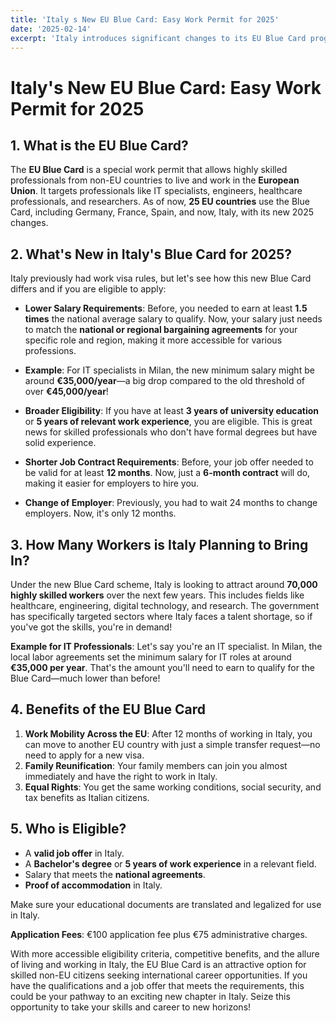 ```yaml
---
title: 'Italy s New EU Blue Card: Easy Work Permit for 2025'
date: '2025-02-14'
excerpt: 'Italy introduces significant changes to its EU Blue Card program in 2025, making it easier for highly skilled non-EU professionals to live and work in the country. Learn about the new eligibility criteria, benefits, and application process.'
---
```


# Italy's New EU Blue Card: Easy Work Permit for 2025

## 1. What is the EU Blue Card?
The **EU Blue Card** is a special work permit that allows highly skilled professionals from non-EU countries to live and work in the **European Union**. It targets professionals like IT specialists, engineers, healthcare professionals, and researchers. As of now, **25 EU countries** use the Blue Card, including Germany, France, Spain, and now, Italy, with its new 2025 changes.

## 2. What's New in Italy's Blue Card for 2025?
Italy previously had work visa rules, but let's see how this new Blue Card differs and if you are eligible to apply:

- **Lower Salary Requirements**: Before, you needed to earn at least **1.5 times** the national average salary to qualify. Now, your salary just needs to match the **national or regional bargaining agreements** for your specific role and region, making it more accessible for various professions.
 - **Example**: For IT specialists in Milan, the new minimum salary might be around **€35,000/year**—a big drop compared to the old threshold of over **€45,000/year**!

- **Broader Eligibility**: If you have at least **3 years of university education** or **5 years of relevant work experience**, you are eligible. This is great news for skilled professionals who don't have formal degrees but have solid experience.

- **Shorter Job Contract Requirements**: Before, your job offer needed to be valid for at least **12 months**. Now, just a **6-month contract** will do, making it easier for employers to hire you.

- **Change of Employer**: Previously, you had to wait 24 months to change employers. Now, it's only 12 months.

## 3. How Many Workers is Italy Planning to Bring In?
Under the new Blue Card scheme, Italy is looking to attract around **70,000 highly skilled workers** over the next few years. This includes fields like healthcare, engineering, digital technology, and research. The government has specifically targeted sectors where Italy faces a talent shortage, so if you've got the skills, you're in demand!

**Example for IT Professionals**:
Let's say you're an IT specialist. In Milan, the local labor agreements set the minimum salary for IT roles at around **€35,000 per year**. That's the amount you'll need to earn to qualify for the Blue Card—much lower than before!

## 4. Benefits of the EU Blue Card
1. **Work Mobility Across the EU**: After 12 months of working in Italy, you can move to another EU country with just a simple transfer request—no need to apply for a new visa.
2. **Family Reunification**: Your family members can join you almost immediately and have the right to work in Italy.
3. **Equal Rights**: You get the same working conditions, social security, and tax benefits as Italian citizens.

## 5. Who is Eligible?
- A **valid job offer** in Italy.
- A **Bachelor's degree** or **5 years of work experience** in a relevant field.
- Salary that meets the **national agreements**.
- **Proof of accommodation** in Italy.

Make sure your educational documents are translated and legalized for use in Italy.

**Application Fees**: €100 application fee plus €75 administrative charges.

With more accessible eligibility criteria, competitive benefits, and the allure of living and working in Italy, the EU Blue Card is an attractive option for skilled non-EU citizens seeking international career opportunities. If you have the qualifications and a job offer that meets the requirements, this could be your pathway to an exciting new chapter in Italy. Seize this opportunity to take your skills and career to new horizons!